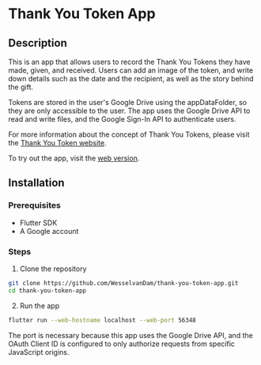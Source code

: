 # Thank You Token App

## Description
This is an app that allows users to record the Thank You Tokens they have made, given, and received. Users can add an image of the token, and write down details such as the date and the recipient, as well as the story behind the gift.

Tokens are stored in the user's Google Drive using the appDataFolder, so they are only accessible to the user. The app uses the Google Drive API to read and write files, and the Google Sign-In API to authenticate users.

For more information about the concept of Thank You Tokens, please visit the [Thank You Token website](https://thank-you-token.nl).

To try out the app, visit the [web version](https://app.thank-you-token.nl).

## Installation

### Prerequisites
- Flutter SDK
- A Google account

### Steps

1. Clone the repository

```bash
git clone https://github.com/WesselvanDam/thank-you-token-app.git
cd thank-you-token-app
```
2. Run the app

```bash
flutter run --web-hostname localhost --web-port 56348
```

The port is necessary because this app uses the Google Drive API, and the OAuth Client ID is configured to only authorize requests from specific JavaScript origins.